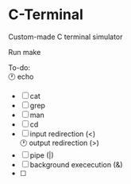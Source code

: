 # C-Terminal
Custom-made C terminal simulator

Run make

To-do: \
🕐 echo
* [ ] cat
* [ ] grep
* [ ] man
* [ ] cd
* [ ] input redirection (<) \
🕐 output redirection (>)
* [ ] pipe (|)
* [ ] background exececution (&)
* [ ] 
